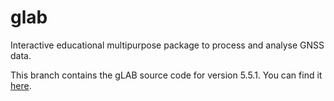 # glab
Interactive educational multipurpose package to process and analyse GNSS data.

This branch contains the gLAB source code for version 5.5.1. You can find it [here].

[here]: https://gage.upc.edu/en/learning-materials/software-tools/glab-tool-suite-links/glab-download
